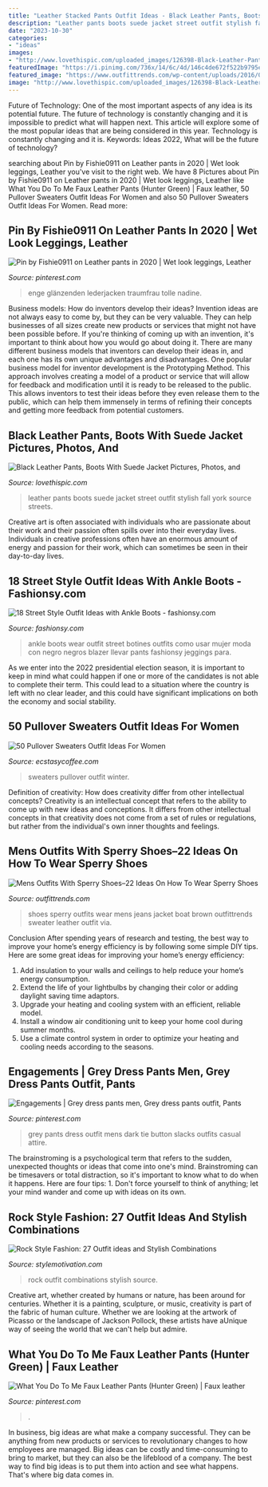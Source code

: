 ```yaml
---
title: "Leather Stacked Pants Outfit Ideas - Black Leather Pants, Boots With Suede Jacket Pictures, Photos, And"
description: "Leather pants boots suede jacket street outfit stylish fall york source streets"
date: "2023-10-30"
categories:
- "ideas"
images:
- "http://www.lovethispic.com/uploaded_images/126398-Black-Leather-Pants-Boots-With-Suede-Jacket.jpg"
featuredImage: "https://i.pinimg.com/736x/14/6c/4d/146c4de672f522b9795ead03881b4735.jpg"
featured_image: "https://www.outfittrends.com/wp-content/uploads/2016/06/2e6fc651f4f3a597264f47b2b5874cd7.jpg"
image: "http://www.lovethispic.com/uploaded_images/126398-Black-Leather-Pants-Boots-With-Suede-Jacket.jpg"
---
```



Future of Technology: One of the most important aspects of any idea is its potential future. The future of technology is constantly changing and it is impossible to predict what will happen next. This article will explore some of the most popular ideas that are being considered in this year.
Technology is constantly changing and it is. Keywords: Ideas 2022, What will be the future of technology?

	

		
searching about Pin by Fishie0911 on Leather pants in 2020 | Wet look leggings, Leather you've visit to the right web. We have 8 Pictures about Pin by Fishie0911 on Leather pants in 2020 | Wet look leggings, Leather like What You Do To Me Faux Leather Pants (Hunter Green) | Faux leather, 50 Pullover Sweaters Outfit Ideas For Women and also 50 Pullover Sweaters Outfit Ideas For Women. Read more:
		
    
## Pin By Fishie0911 On Leather Pants In 2020 | Wet Look Leggings, Leather

<img loading=lazy src="https://i.pinimg.com/736x/ef/fa/f9/effaf90df554ea7a33d15a3b192dbcc1.jpg" onerror="this.onerror=null;this.src='https://tse3.mm.bing.net/th?id=OIP.Qt9GZsAUhDf22Va13eL93wHaN-&amp;pid=15.1';" alt="Pin by Fishie0911 on Leather pants in 2020 | Wet look leggings, Leather">

_Source: pinterest.com_

>enge glänzenden lederjacken traumfrau tolle nadine. 

	

Business models: How do inventors develop their ideas?
Invention ideas are not always easy to come by, but they can be very valuable. They can help businesses of all sizes create new products or services that might not have been possible before. If you're thinking of coming up with an invention, it's important to think about how you would go about doing it. There are many different business models that inventors can develop their ideas in, and each one has its own unique advantages and disadvantages.
One popular business model for inventor development is the Prototyping Method. This approach involves creating a model of a product or service that will allow for feedback and modification until it is ready to be released to the public. This allows inventors to test their ideas before they even release them to the public, which can help them immensely in terms of refining their concepts and getting more feedback from potential customers.

    
## Black Leather Pants, Boots With Suede Jacket Pictures, Photos, And

<img loading=lazy src="http://www.lovethispic.com/uploaded_images/126398-Black-Leather-Pants-Boots-With-Suede-Jacket.jpg" onerror="this.onerror=null;this.src='https://tse3.mm.bing.net/th?id=OIP._FRISYO5eHcPik0Xp_R5hgHaLH&amp;pid=15.1';" alt="Black Leather Pants, Boots With Suede Jacket Pictures, Photos, and">

_Source: lovethispic.com_

>leather pants boots suede jacket street outfit stylish fall york source streets. 

	

Creative art is often associated with individuals who are passionate about their work and their passion often spills over into their everyday lives. Individuals in creative professions often have an enormous amount of energy and passion for their work, which can sometimes be seen in their day-to-day lives.

    
## 18 Street Style Outfit Ideas With Ankle Boots - Fashionsy.com

<img loading=lazy src="http://fashionsy.com/wp-content/uploads/2013/11/sarajantzidenda-negro-stradivarius-chaquetaslook-main-single-630x924.jpg" onerror="this.onerror=null;this.src='https://tse3.mm.bing.net/th?id=OIP.qho-KctwnK7KKhRiaGVkdAHaK3&amp;pid=15.1';" alt="18 Street Style Outfit Ideas with Ankle Boots - fashionsy.com">

_Source: fashionsy.com_

>ankle boots wear outfit street botines outfits como usar mujer moda con negro negros blazer llevar pants fashionsy jeggings para. 

	

As we enter into the 2022 presidential election season, it is important to keep in mind what could happen if one or more of the candidates is not able to complete their term. This could lead to a situation where the country is left with no clear leader, and this could have significant implications on both the economy and social stability.

    
## 50 Pullover Sweaters Outfit Ideas For Women

<img loading=lazy src="https://www.ecstasycoffee.com/wp-content/uploads/2016/12/A-little-color-in-our-winter-wardrobe.jpg" onerror="this.onerror=null;this.src='https://tse2.mm.bing.net/th?id=OIP.JJJMZJa8i7aqYLoQfJDLLwHaLH&amp;pid=15.1';" alt="50 Pullover Sweaters Outfit Ideas For Women">

_Source: ecstasycoffee.com_

>sweaters pullover outfit winter. 

	

Definition of creativity: How does creativity differ from other intellectual concepts?
Creativity is an intellectual concept that refers to the ability to come up with new ideas and conceptions. It differs from other intellectual concepts in that creativity does not come from a set of rules or regulations, but rather from the individual's own inner thoughts and feelings.

    
## Mens Outfits With Sperry Shoes–22 Ideas On How To Wear Sperry Shoes

<img loading=lazy src="https://www.outfittrends.com/wp-content/uploads/2016/06/2e6fc651f4f3a597264f47b2b5874cd7.jpg" onerror="this.onerror=null;this.src='https://tse2.mm.bing.net/th?id=OIP.yOCMW5c---xL2bZ4uTFETgHaLH&amp;pid=15.1';" alt="Mens Outfits With Sperry Shoes–22 Ideas On How To Wear Sperry Shoes">

_Source: outfittrends.com_

>shoes sperry outfits wear mens jeans jacket boat brown outfittrends sweater leather outfit via. 

	

Conclusion
After spending years of research and testing, the best way to improve your home’s energy efficiency is by following some simple DIY tips. Here are some great ideas for improving your home’s energy efficiency: 
1. Add insulation to your walls and ceilings to help reduce your home’s energy consumption. 
2. Extend the life of your lightbulbs by changing their color or adding daylight saving time adaptors. 
3. Upgrade your heating and cooling system with an efficient, reliable model. 
4. Install a window air conditioning unit to keep your home cool during summer months. 
5. Use a climate control system in order to optimize your heating and cooling needs according to the seasons.

    
## Engagements | Grey Dress Pants Men, Grey Dress Pants Outfit, Pants

<img loading=lazy src="https://i.pinimg.com/736x/a2/db/10/a2db10af310272614ab9eb2ed02d03d8.jpg" onerror="this.onerror=null;this.src='https://tse1.mm.bing.net/th?id=OIP.3KWtJnAH49n8nmrMed_ggQHaME&amp;pid=15.1';" alt="Engagements | Grey dress pants men, Grey dress pants outfit, Pants">

_Source: pinterest.com_

>grey pants dress outfit mens dark tie button slacks outfits casual attire. 

	

The brainstroming is a psychological term that refers to the sudden, unexpected thoughts or ideas that come into one's mind. Brainstroming can be timesavers or total distraction, so it's important to know what to do when it happens. Here are four tips: 1. Don't force yourself to think of anything; let your mind wander and come up with ideas on its own. 
    
## Rock Style Fashion: 27 Outfit Ideas And Stylish Combinations

<img loading=lazy src="https://www.stylemotivation.com/wp-content/uploads/2013/09/Rock-Style-Fashion-27-Outfit-ideas-and-Stylish-Combinations-4.jpg" onerror="this.onerror=null;this.src='https://tse1.mm.bing.net/th?id=OIP.28ajC0b6bkX7dUnkYkvQCgHaLE&amp;pid=15.1';" alt="Rock Style Fashion: 27 Outfit ideas and Stylish Combinations">

_Source: stylemotivation.com_

>rock outfit combinations stylish source. 

	

Creative art, whether created by humans or nature, has been around for centuries. Whether it is a painting, sculpture, or music, creativity is part of the fabric of human culture. Whether we are looking at the artwork of Picasso or the landscape of Jackson Pollock, these artists have aUnique way of seeing the world that we can't help but admire.

    
## What You Do To Me Faux Leather Pants (Hunter Green) | Faux Leather

<img loading=lazy src="https://i.pinimg.com/736x/14/6c/4d/146c4de672f522b9795ead03881b4735.jpg" onerror="this.onerror=null;this.src='https://tse2.mm.bing.net/th?id=OIP.66xWVmDMcvnKUurQNIJTkQHaLH&amp;pid=15.1';" alt="What You Do To Me Faux Leather Pants (Hunter Green) | Faux leather">

_Source: pinterest.com_

>. 

	

In business, big ideas are what make a company successful. They can be anything from new products or services to revolutionary changes to how employees are managed. Big ideas can be costly and time-consuming to bring to market, but they can also be the lifeblood of a company. The best way to find big ideas is to put them into action and see what happens. That's where big data comes in.

